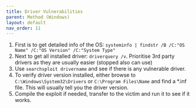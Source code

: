 ```yaml
---
title: Driver Vulnerabilities
parent: Method (Windows)
layout: default
nav_order: 11
---
```


1. First is to get detailed info of the OS: `systeminfo | findstr /B /C:"OS Name" /C:"OS Version" /C:"System Type"`
2. Next to get all installed driver: `driverquery /v`. Prioritise 3rd party drivers as they are usually easier (stopped also can use)
3. Use `searchsploit drivername` and see if there is any vulnerable driver.
4. To verify driver version installed, either browse to `C:\Windows\System32\Drivers` or `C:\Program Files\Name` and find a *.inf file. This will usually tell you the driver version.
5. Compile the exploit if needed, transfer to the victim and run it to see if it works.
